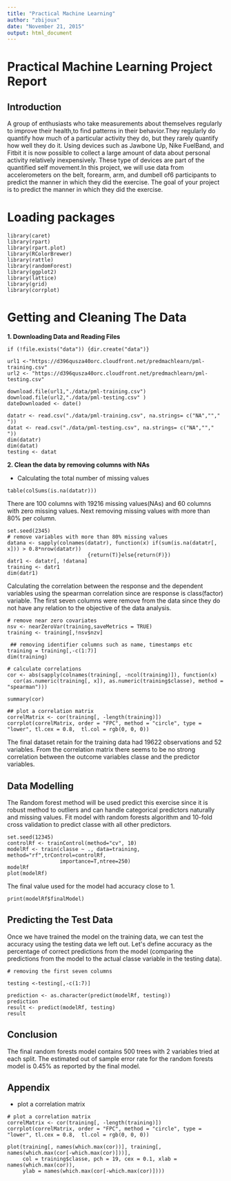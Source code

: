 ```yaml
---
title: "Practical Machine Learning"
author: "zbijoux"
date: "November 21, 2015"
output: html_document
---
```


# Practical Machine Learning Project Report

## Introduction
A group of enthusiasts who take measurements about themselves regularly to improve their
health,to find patterns in their behavior.They regularly do quantify how much of a particular
activity they do, but they rarely quantify how well they do it. Using devices such as Jawbone
Up, Nike FuelBand, and Fitbit it is now possible to collect a large amount of data about
personal activity relatively inexpensively. These type of devices are part of the quantified
self movement.In this project, we will use data from accelerometers on the belt, forearm, arm,
and dumbell of6 participants to predict the manner in which they did the exercise.
The goal of your project is to predict the manner in which they did the exercise. 

# Loading packages
```{r echo=TRUE}
library(caret)
library(rpart)
library(rpart.plot)
library(RColorBrewer)
library(rattle)
library(randomForest)
library(ggplot2)
library(lattice)
library(grid)
library(corrplot)
```

# Getting and Cleaning The Data
**1. Downloading Data and Reading Files**
```{r echo=TRUE}
if (!file.exists("data")) {dir.create("data")}

url1 <-"https://d396qusza40orc.cloudfront.net/predmachlearn/pml-training.csv"
url2 <- "https://d396qusza40orc.cloudfront.net/predmachlearn/pml-testing.csv"

download.file(url1,"./data/pml-training.csv")
download.file(url2,"./data/pml-testing.csv" )
dateDownloaded <- date()

datatr <- read.csv("./data/pml-training.csv", na.strings= c("NA",""," "))
datat <- read.csv("./data/pml-testing.csv", na.strings= c("NA",""," "))
dim(datatr)
dim(datat)
testing <- datat
```

**2. Clean the data by removing columns with NAs**
* Calculating the total number of missing values 

```{r echo=TRUE}
table(colSums(is.na(datatr)))

```

There are 100 columns with 19216 missing values(NAs) and 60 columns with zero missing values. Next removing missing values with more than 80% per column.

```{r echo=TRUE}
set.seed(2345)
# remove variables with more than 80% missing values
datana <- sapply(colnames(datatr), function(x) if(sum(is.na(datatr[, x])) > 0.8*nrow(datatr))
                          {return(T)}else{return(F)})
datr1 <- datatr[, !datana]
training <- datr1
dim(datr1)
```

Calculating the correlation between the response and the dependent variables using the spearman correlation since are response is class(factor) variable. The first seven columns were remove from the data since they do not have any relation to the objective of the data analysis.

```{r echo=TRUE}
# remove near zero covariates
nsv <- nearZeroVar(training,saveMetrics = TRUE)
training <- training[,!nsv$nzv]

 ## removing identifier columns such as name, timestamps etc
training = training[,-c(1:7)]
dim(training)

# calculate correlations
cor <- abs(sapply(colnames(training[, -ncol(training)]), function(x) 
  cor(as.numeric(training[, x]), as.numeric(training$classe), method = "spearman")))

summary(cor)

## plot a correlation matrix
correlMatrix <- cor(training[, -length(training)])
corrplot(correlMatrix, order = "FPC", method = "circle", type = "lower", tl.cex = 0.8,  tl.col = rgb(0, 0, 0))

```

The final dataset retain for the training data had 19622 observations and 52 variables. From the correlation matrix there seems to be no strong correlation between the outcome variables classe and the predictor variables.

## Data Modelling
The Random forest method will be used predict this exercise since it is robust method to outliers and can handle categorical predictors naturally and missing values. Fit model with random forests algorithm and 10-fold cross validation to predict classe with all other predictors.

```{r echo=TRUE}
set.seed(12345)
controlRf <- trainControl(method="cv", 10)
modelRf <- train(classe ~ ., data=training, method="rf",trControl=controlRf,
                 importance=T,ntree=250)
modelRf
plot(modelRf)
```

The final value used for the model had accuracy close to 1.
```{r echo=TRUE}
print(modelRf$finalModel)

```

## Predicting the Test Data
Once we have trained the model on the training data, we can test the accuracy using the testing data we left out. Let's define accuracy as the percentage of correct predictions from the model (comparing the predictions from the model to the actual classe variable in the testing data).

```{r echo=TRUE}
# removing the first seven columns

testing <-testing[,-c(1:7)]

prediction <- as.character(predict(modelRf, testing))
prediction
result <- predict(modelRf, testing)
result

```

## Conclusion
The final random forests model contains 500 trees with 2 variables tried at each split. The estimated out of sample error rate for the random forests model is 0.45% as reported by the final model.

## Appendix
* plot a correlation matrix

```{r echo=TRUE}
# plot a correlation matrix
correlMatrix <- cor(training[, -length(training)])
corrplot(correlMatrix, order = "FPC", method = "circle", type = "lower", tl.cex = 0.8,  tl.col = rgb(0, 0, 0))

plot(training[, names(which.max(cor))], training[, names(which.max(cor[-which.max(cor)]))], 
     col = training$classe, pch = 19, cex = 0.1, xlab = names(which.max(cor)),
     ylab = names(which.max(cor[-which.max(cor)])))

```

